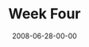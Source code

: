 ---
layout: message
category: message
series: "Pride"
title: "Week Four"
date: 2008-06-28-00-00
message_id: 504
sc-permalink-url: "http://soundcloud.com/crdschurch/pride-week-four"
audio: "http://s3.amazonaws.com/crossroads-media/messages/audio/Pride_04_06-29-08_Chuck_Mingo_webaudio.mp3"
audio-duration: "43:10"
description: "Chuck Mingo discusses the connection between anxiety and pride and how each has played out in his life."
video: "http://s3.amazonaws.com/crossroads-media/messages/video/Pride4.mp4"
video-duration: "38:51"
yt-video-id: "i8qYMYhcQ0E"
video-image: "http://s3.amazonaws.com/crossroads-media/images/Pride4.jpg"
notes-description: ""
notes: "http://s3.amazonaws.com/crossroads-media/documents/SN_06-28-08.pdf"
notes-title: "Pride (Week Four) - Study Notes"
program: "http://s3.amazonaws.com/crossroads-media/documents/0628_29Program.pdf"
tag: 
 - pride
 - mingo
 - anxiety
 - driving
explicit: false
---